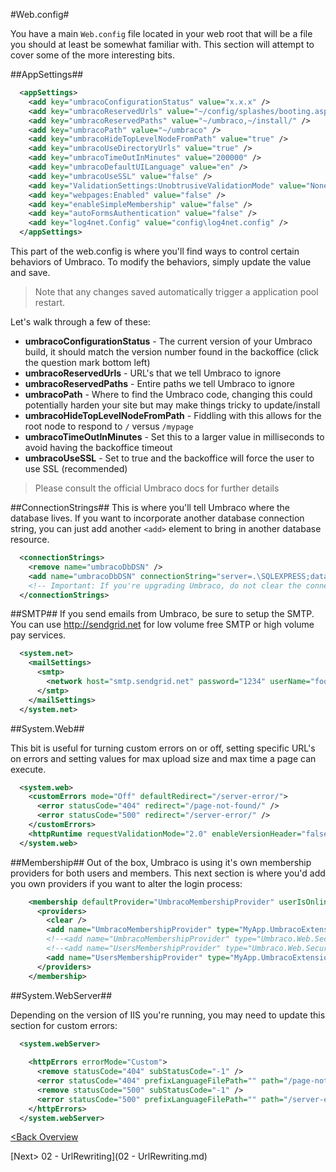 #Web.config#

You have a main `Web.config` file located in your web root that will be a file you should at least be somewhat familiar with.  This section will attempt to cover some of the more interesting bits.

##AppSettings##
```xml
  <appSettings>
    <add key="umbracoConfigurationStatus" value="x.x.x" />
    <add key="umbracoReservedUrls" value="~/config/splashes/booting.aspx,~/install/default.aspx,~/config/splashes/noNodes.aspx,~/VSEnterpriseHelper.axd" />
    <add key="umbracoReservedPaths" value="~/umbraco,~/install/" />
    <add key="umbracoPath" value="~/umbraco" />
    <add key="umbracoHideTopLevelNodeFromPath" value="true" />
    <add key="umbracoUseDirectoryUrls" value="true" />
    <add key="umbracoTimeOutInMinutes" value="200000" />
    <add key="umbracoDefaultUILanguage" value="en" />
    <add key="umbracoUseSSL" value="false" />
    <add key="ValidationSettings:UnobtrusiveValidationMode" value="None" />
    <add key="webpages:Enabled" value="false" />
    <add key="enableSimpleMembership" value="false" />
    <add key="autoFormsAuthentication" value="false" />
    <add key="log4net.Config" value="config\log4net.config" />
  </appSettings>
```

This part of the web.config is where you'll find ways to control certain behaviors of Umbraco.  To modify the behaviors, simply update the value and save.
>Note that any changes saved automatically trigger a application pool restart.

Let's walk through a few of these:

* **umbracoConfigurationStatus** - The current version of your Umbraco build, it should match the version number found in the backoffice (click the question mark bottom left)
* **umbracoReservedUrls** - URL's that we tell Umbraco to ignore
* **umbracoReservedPaths** - Entire paths we tell Umbraco to ignore
* **umbracoPath** - Where to find the Umbraco code, changing this could potentially harden your site but may make things tricky to update/install
* **umbracoHideTopLevelNodeFromPath** - Fiddling with this allows for the root node to respond to `/` versus `/mypage`
* **umbracoTimeOutInMinutes** - Set this to a larger value in milliseconds to avoid having the backoffice timeout
* **umbracoUseSSL** - Set to true and the backoffice will force the user to use SSL (recommended)

>Please consult the official Umbraco docs for further details

##ConnectionStrings##
This is where you'll tell Umbraco where the database lives.  If you want to incorporate another database connection string, you can just add another `<add>` element to bring in another database resource.

```xml
  <connectionStrings>
    <remove name="umbracoDbDSN" />
    <add name="umbracoDbDSN" connectionString="server=.\SQLEXPRESS;database=myservername;user id=sa;password=1234" providerName="System.Data.SqlClient" />
    <!-- Important: If you're upgrading Umbraco, do not clear the connection string / provider name during your web.config merge. -->
  </connectionStrings>
```

##SMTP##
If you send emails from Umbraco, be sure to setup the SMTP.  You can use http://sendgrid.net for low volume free SMTP or high volume pay services.

```xml
  <system.net>
    <mailSettings>
      <smtp>
        <network host="smtp.sendgrid.net" password="1234" userName="foo" port="587" />
      </smtp>
    </mailSettings>
  </system.net>
```

##System.Web##

This bit is useful for turning custom errors on or off, setting specific URL's on errors and setting values for max upload size and max time a page can execute.

```xml
  <system.web>
    <customErrors mode="Off" defaultRedirect="/server-error/">
      <error statusCode="404" redirect="/page-not-found/" />
      <error statusCode="500" redirect="/server-error/" />
    </customErrors>
    <httpRuntime requestValidationMode="2.0" enableVersionHeader="false" targetFramework="4.5" maxRequestLength="26214400" executionTimeout="3600" />
  </system.web>
```

##Membership##
Out of the box, Umbraco is using it's own membership providers for both users and members.  This next section is where you'd add you own providers if you want to alter the login process:

```xml
    <membership defaultProvider="UmbracoMembershipProvider" userIsOnlineTimeWindow="15">
      <providers>
        <clear />
        <add name="UmbracoMembershipProvider" type="MyApp.UmbracoExtensions.Shared.MembershipProviders.MemberMembershipProvider, MyApp.UmbracoExtensions" minRequiredNonalphanumericCharacters="0" minRequiredPasswordLength="4" useLegacyEncoding="true" enablePasswordRetrieval="false" enablePasswordReset="true" requiresQuestionAndAnswer="false" defaultMemberTypeAlias="Member" passwordFormat="Hashed" />
        <!--<add name="UmbracoMembershipProvider" type="Umbraco.Web.Security.Providers.MembersMembershipProvider, Umbraco" minRequiredNonalphanumericCharacters="0" minRequiredPasswordLength="4" useLegacyEncoding="true" enablePasswordRetrieval="false" enablePasswordReset="true" requiresQuestionAndAnswer="false" defaultMemberTypeAlias="Member" passwordFormat="Hashed" />-->
        <!--<add name="UsersMembershipProvider" type="Umbraco.Web.Security.Providers.UsersMembershipProvider, Umbraco" minRequiredNonalphanumericCharacters="0" minRequiredPasswordLength="4" useLegacyEncoding="true" enablePasswordRetrieval="false" enablePasswordReset="true" requiresQuestionAndAnswer="false" passwordFormat="Hashed" />-->
        <add name="UsersMembershipProvider" type="MyApp.UmbracoExtensions.Shared.MembershipProviders.UserMembershipProvider, MyApp.UmbracoExtensions" minRequiredNonalphanumericCharacters="0" minRequiredPasswordLength="4" useLegacyEncoding="true" enablePasswordRetrieval="false" enablePasswordReset="true" requiresQuestionAndAnswer="false" passwordFormat="Hashed" />
      </providers>
    </membership>
```

##System.WebServer##

Depending on the version of IIS you're running, you may need to update this section for custom errors:

```xml
  <system.webServer>
    
    <httpErrors errorMode="Custom">
      <remove statusCode="404" subStatusCode="-1" />
      <error statusCode="404" prefixLanguageFilePath="" path="/page-not-found/" responseMode="ExecuteURL" />
      <remove statusCode="500" subStatusCode="-1" />
      <error statusCode="500" prefixLanguageFilePath="" path="/server-error/" responseMode="ExecuteURL" />
    </httpErrors>
  </system.webServer>
```

[<Back Overview](README.md)

[Next> 02 - UrlRewriting](02 - UrlRewriting.md)